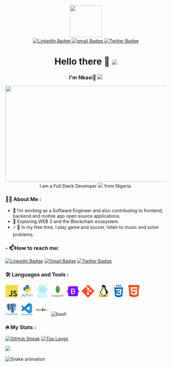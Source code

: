 <div id="header" align="center">
  <img src="https://media.giphy.com/media/M9gbBd9nbDrOTu1Mqx/giphy.gif" width="100", height="100"/>
</div>

<div id="badges" align="center">
  <a href="linkedin.com/in/emmanuelnkasi">
    <img src="https://img.shields.io/badge/LinkedIn-blue?style=for-the-badge&logo=linkedin&logoColor=white" alt="LinkedIn Badge"/>
  </a>
  <a href="emmanuelnkasi@gmail.com">
    <img src="https://img.shields.io/badge/gmail-red?style=for-the-badge&logo=gmail&logoColor=white" alt="gmail Badge"/>
  </a>
  <a href="https://twitter.com/nkasijr">
    <img src="https://img.shields.io/badge/Twitter-blue?style=for-the-badge&logo=twitter&logoColor=white" alt="Twitter Badge"/>
  </a>
</div>
<h1 align="center">
  Hello there 👋
  <img src="https://media.giphy.com/media/hvRJCLFzcasrR4ia7z/giphy.gif" width="30px"/>
</h1>

<h3 align="center">
I'm Nkasi💞️ <img src="https://media.giphy.com/media/WUlplcMpOCEmTGBtBW/giphy.gif" width="30">
</h3>


<!---
Nkasi-e/Nkasi-e is a ✨ special ✨ repository because its `README.md` (this file) appears on your GitHub profile.
You can click the Preview link to take a look at your changes.
--->

<div align="center">
  <img src="https://media.giphy.com/media/dWesBcTLavkZuG35MI/giphy.gif" width="600" height="300"/>
</div>

<div align="center">
 I am a Full Stack Developer <img src="https://media.giphy.com/media/WUlplcMpOCEmTGBtBW/giphy.gif" width="30"> from Nigeria.
</div>

### :man_technologist: About Me :

 - :telescope: I’m working as a Software Engineer and also contributing to frontend, backend and mobile app open source applications.
 - :seedling: Exploring WEB 3 and the Blockchain ecosystem.
- :zap: 💞️ In my free time, I play game and soccer, listen to music and solve problems.

### - :mailbox:How to reach me: 
[![Linkedin Badge](https://img.shields.io/badge/-Linkedin-blue?style=flat&logo=Linkedin&logoColor=white)](linkedin.com/in/emmanuelnkasi) [![Gmail Badge](https://img.shields.io/badge/-emmanuelnkasi@gmail.com-red?style=flat&logo=Gmail&logoColor=white)](emmanuelnkasi@gmail.com) [![Twitter Badge](https://img.shields.io/badge/-@nkasijr-blue?style=flat&logo=Twitter&logoColor=white)](https://twitter.com/nkasijr)

### :hammer_and_wrench: Languages and Tools :
<div>
  <img src="https://github.com/devicons/devicon/blob/master/icons/javascript/javascript-original.svg" title="JavaScript" alt="JavaScript" width="40" height="40"/>&nbsp;
  <img src="https://github.com/devicons/devicon/blob/master/icons/python/python-original-wordmark.svg" title="python" alt="python" width="40" height="40"/>&nbsp;
  <img src="https://github.com/devicons/devicon/blob/master/icons/react/react-original-wordmark.svg" title="React" alt="React" width="40" height="40"/>&nbsp;
  <img src="https://github.com/devicons/devicon/blob/master/icons/mongodb/mongodb-original-wordmark.svg" title="mongodb" alt="mongodb" width="40" height="40"/>&nbsp;
  <img src="https://github.com/devicons/devicon/blob/master/icons/bootstrap/bootstrap-original.svg" title="bootstrap" alt="bootstrap" width="40" height="40"/>&nbsp;
  <img src="https://github.com/devicons/devicon/blob/master/icons/git/git-original.svg" title="git" alt="git" width="40" height="40"/>&nbsp;
  <img src="https://github.com/devicons/devicon/blob/master/icons/linux/linux-original.svg" title="linux" alt="linux" width="40" height="40"/>&nbsp;
  <img src="https://github.com/devicons/devicon/blob/master/icons/css3/css3-plain-wordmark.svg"  title="CSS3" alt="CSS" width="40" height="40"/>&nbsp;
  <img src="https://github.com/devicons/devicon/blob/master/icons/html5/html5-original.svg" title="HTML5" alt="HTML" width="40" height="40"/>&nbsp;

  <img src="https://github.com/devicons/devicon/blob/master/icons/postgresql/postgresql-plain-wordmark.svg" title="postgresql" alt="Firebase" width="40" height="40"/>&nbsp;
  <img src="https://github.com/devicons/devicon/blob/master/icons/vscode/vscode-original-wordmark.svg" title="vscode"  alt="vscode" width="40" height="40"/>&nbsp;
  <img src="https://github.com/devicons/devicon/blob/master/icons/nodejs/nodejs-original-wordmark.svg" title="NodeJS" alt="NodeJS" width="40" height="40"/>&nbsp;
<img src="https://cdn.jsdelivr.net/gh/devicons/devicon/icons/bash/bash-original.svg" alt="bash" width="40" height="40"/>
</div>

### :fire: My Stats :
[![GitHub Streak](http://github-readme-streak-stats.herokuapp.com?user=nkasi-e&theme=dark&background=000000)](https://git.io/streak-stats)
[![Top Langs](https://github-readme-stats.vercel.app/api/top-langs/?username=nkasi-e&layout=compact&theme=vision-friendly-dark)](https://github.com/anuraghazra/github-readme-stats)

<img src="https://github-readme-stats.vercel.app/api?username=nkasi-e&show_icons=true&theme=dark&background=000000" width="600">

![Snake animation](https://github.com/thepiyushmalhotra/thepiyushmalhotra/blob/output/github-contribution-grid-snake.svg)
